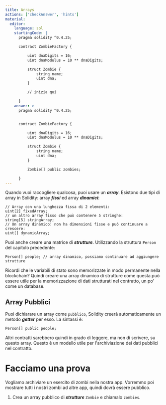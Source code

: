 ```yaml
---
title: Arrays
actions: ['checkAnswer', 'hints']
material:
  editor:
    language: sol
    startingCode: |
      pragma solidity ^0.4.25;

      contract ZombieFactory {

          uint dnaDigits = 16;
          uint dnaModulus = 10 ** dnaDigits;

          struct Zombie {
              string name;
              uint dna;
          }

          // inizia qui

      }
    answer: >
      pragma solidity ^0.4.25;


      contract ZombieFactory {

          uint dnaDigits = 16;
          uint dnaModulus = 10 ** dnaDigits;

          struct Zombie {
              string name;
              uint dna;
          }

          Zombie[] public zombies;

      }
---
```


Quando vuoi raccogliere qualcosa, puoi usare un **_array_**. Esistono due tipi di array in Solidity: array **_fissi_** ed array **_dinamici_**:

```
// Array con una lunghezza fissa di 2 elementi:
uint[2] fixedArray;
// un altro array fisso che può contenere 5 stringhe:
string[5] stringArray;
// Un array dinamico: non ha dimensioni fisse e può continuare a crescere:
uint[] dynamicArray;
```

Puoi anche creare una matrice di **_strutture_**. Utilizzando la struttura `Person` del capitolo precedente:
```
Person[] people; // array dinamico, possiamo continuare ad aggiungere strutture
```

Ricordi che le variabili di stato sono memorizzate in modo permanente nella blockchain? Quindi creare una array dinamico di strutture come questa può essere utile per la memorizzazione di dati strutturati nel contratto, un po' come un database.

## Array Pubblici

Puoi dichiarare un array come `pubblico`, Solidity creerà automaticamente un metodo **_getter_** per esso. La sintassi è:

```
Person[] public people;
```

Altri contratti sarebbero quindi in grado di leggere, ma non di scrivere, su questo array. Questo è un modello utile per l'archiviazione dei dati pubblici nel contratto.

# Facciamo una prova

Vogliamo archiviare un esercito di zombi nella nostra app. Vorremmo poi mostrare tutti i nostri zombi ad altre app, quindi dovrà essere pubblico.

1. Crea un array pubblico di **_strutture_** `Zombie`  e chiamalo `zombies`.